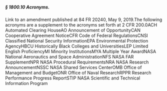 ##### § 1800.10 Acronyms. #####

Link to an amendment published at 84 FR 20240, May 9, 2019.The following acronyms are a supplement to the acronyms set forth at 2 CFR 200.0ACH Automated Clearing HouseAO Announcement of OpportunityCAN Cooperative Agreement NoticeCFR Code of Federal RegulationsCNSI Classified National Security InformationEPA Environmental Protection AgencyHBCU Historically Black Colleges and UniversitiesLEP Limited English ProficiencyMI Minority InstitutionsMYA Multiple Year AwardNASA National Aeronautics and Space AdministrationNFS NASA FAR SupplementNPR NASA Procedural RequirementsNRA NASA Research AnnouncementNSSC NASA Shared Services CenterOMB Office of Management and BudgetONR Office of Naval ResearchRPPR Research Performance Progress ReportSTIP NASA Scientific and Technical Information Program